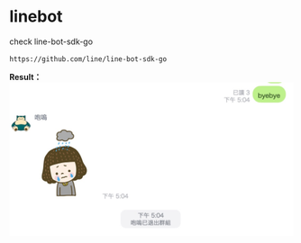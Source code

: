 # linebot
check line-bot-sdk-go
```
https://github.com/line/line-bot-sdk-go
```
 **Result：**
  ![mole](https://github.com/bowwowxx/linebot/blob/master/demo.jpg)


 